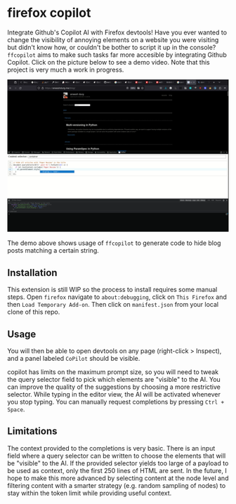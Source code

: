 # firefox copilot

Integrate Github's Copilot AI with Firefox devtools! Have you ever wanted to change the visibility of annoying elements on a website you were visiting but didn't know how, or couldn't be bother to script it up in the console? `ffcopilot` aims to make such tasks far more accesible by integrating Github Copilot. Click on the picture below to see a demo video. Note that this project is very much a work in progress.

[![blah](./example.png)](https://drive.google.com/file/d/1ilbsFBN79XrbGavJOUXeHEB_bYNO-_VK/view?usp=sharing)

The demo above shows usage of `ffcopilot` to generate code to hide blog posts matching a certain string.

## Installation

This extension is still WIP so the process to install requires some manual
steps. Open `firefox` navigate to `about:debugging`, click on `This Firefox` and then
`Load Temporary Add-on`. Then click on `manifest.json` from your local clone of
this repo.



## Usage

You will then be able to open devtools on any page (right-click > Inspect), and
a panel labeled `CoPilot` should be visible.

copilot has limits on the maximum prompt size, so you will need to tweak the
query selector field to pick which elements are "visible" to the AI. You can
improve the quality of the suggestions by choosing a more restrictive selector.
While typing in the editor view, the AI will be activated whenever you stop
typing. You can manually request completions by pressing `Ctrl + Space`.

## Limitations

The context provided to the completions is very basic. There is an input field where a query selector can be written to choose the elements that will be "visible" to the AI. If the provided selector yields too large of a payload to be used as context, only the first 250 lines of HTML are sent. In the future, I hope to make this more advanced by selecting content at the node level and filtering content with a smarter strategy (e.g. random sampling of nodes) to stay within the token limit while providing useful context.
